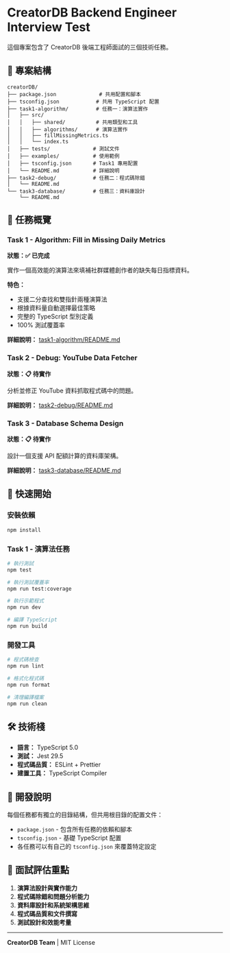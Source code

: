 # CreatorDB Backend Engineer Interview Test

這個專案包含了 CreatorDB 後端工程師面試的三個技術任務。

## 📁 專案結構

```
creatorDB/
├── package.json              # 共用配置和腳本
├── tsconfig.json            # 共用 TypeScript 配置
├── task1-algorithm/         # 任務一：演算法實作
│   ├── src/
│   │   ├── shared/          # 共用類型和工具
│   │   ├── algorithms/      # 演算法實作
│   │   ├── fillMissingMetrics.ts
│   │   └── index.ts
│   ├── tests/              # 測試文件
│   ├── examples/           # 使用範例
│   ├── tsconfig.json       # Task1 專用配置
│   └── README.md           # 詳細說明
├── task2-debug/            # 任務二：程式碼除錯
│   └── README.md
└── task3-database/         # 任務三：資料庫設計
    └── README.md
```

## 🎯 任務概覽

### Task 1 - Algorithm: Fill in Missing Daily Metrics
**狀態：✅ 已完成**

實作一個高效能的演算法來填補社群媒體創作者的缺失每日指標資料。

**特色：**
- 支援二分查找和雙指針兩種演算法
- 根據資料量自動選擇最佳策略
- 完整的 TypeScript 型別定義
- 100% 測試覆蓋率

**詳細說明：** [task1-algorithm/README.md](./task1-algorithm/README.md)

### Task 2 - Debug: YouTube Data Fetcher
**狀態：📋 待實作**

分析並修正 YouTube 資料抓取程式碼中的問題。

**詳細說明：** [task2-debug/README.md](./task2-debug/README.md)

### Task 3 - Database Schema Design
**狀態：📋 待實作**

設計一個支援 API 配額計算的資料庫架構。

**詳細說明：** [task3-database/README.md](./task3-database/README.md)

## 🚀 快速開始

### 安裝依賴
```bash
npm install
```

### Task 1 - 演算法任務

```bash
# 執行測試
npm test

# 執行測試覆蓋率
npm run test:coverage

# 執行示範程式
npm run dev

# 編譯 TypeScript
npm run build
```

### 開發工具

```bash
# 程式碼檢查
npm run lint

# 格式化程式碼
npm run format

# 清理編譯檔案
npm run clean
```

## 🛠️ 技術棧

- **語言：** TypeScript 5.0
- **測試：** Jest 29.5
- **程式碼品質：** ESLint + Prettier
- **建置工具：** TypeScript Compiler

## 📝 開發說明

每個任務都有獨立的目錄結構，但共用根目錄的配置文件：

- `package.json` - 包含所有任務的依賴和腳本
- `tsconfig.json` - 基礎 TypeScript 配置
- 各任務可以有自己的 `tsconfig.json` 來覆蓋特定設定

## 🎯 面試評估重點

1. **演算法設計與實作能力**
2. **程式碼除錯和問題分析能力**  
3. **資料庫設計和系統架構思維**
4. **程式碼品質和文件撰寫**
5. **測試設計和效能考量**

---

**CreatorDB Team** | MIT License 